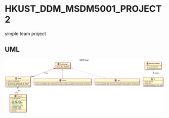 # HKUST_DDM_MSDM5001_PROJECT2
simple team project
## UML
![UML Class](https://github.com/NNNeil-C/HKUST_DDM_MSDM5001_PROJECT2/blob/main/uml.png)